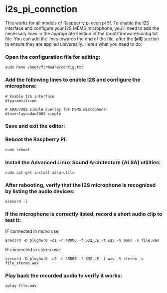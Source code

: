 # i2s_pi_connction

This works for all models of Raspberry pi even pi 5!.
To enable the I2S interface and configure your I2S MEMS microphone, you'll need to add the necessary lines in the appropriate section of the /boot/firmware/config.txt file. You can add the lines towards the end of the file, after the **[all]** section to ensure they are applied universally. Here’s what you need to do:


### Open the configuration file for editing:

```console
sudo nano /boot/firmware/config.txt
```
### Add the following lines to enable I2S and configure the microphone:

```console
# Enable I2S interface
dtparam=i2s=on

# ADAU7002 simple overlay for MEMS microphone
dtoverlay=adau7002-simple
```
### Save and exit the editor:

### Reboot the Raspberry Pi:

```console
sudo reboot
```

### Install the Advanced Linux Sound Architecture (ALSA) utilities:

```console
sudo apt-get install alsa-utils
```

### After rebooting, verify that the I2S microphone is recognized by listing the audio devices:

```console
arecord -l
```

### If the microphone is correctly listed, record a short audio clip to test it:

IF connected in mono use:

```console
arecord -D plughw:0 -c1 -r 48000 -f S32_LE -t wav -V mono -v file.wav
```

IF connected in stereo use:

```console
arecord -D plughw:0 -c2 -r 48000 -f S32_LE -t wav -V stereo -v file_stereo.wav
```

### Play back the recorded audio to verify it works:

```console
aplay file.wav
```

